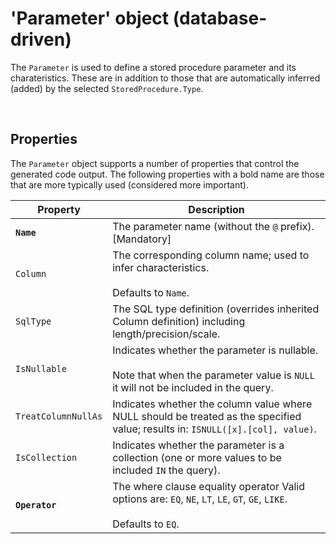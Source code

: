 # 'Parameter' object (database-driven)

The `Parameter` is used to define a stored procedure parameter and its charateristics. These are in addition to those that are automatically inferred (added) by the selected `StoredProcedure.Type`.

<br/>

## Properties
The `Parameter` object supports a number of properties that control the generated code output. The following properties with a bold name are those that are more typically used (considered more important).

Property | Description
-|-
**`Name`** | The parameter name (without the `@` prefix). [Mandatory]
`Column` | The corresponding column name; used to infer characteristics.<br/><br/>Defaults to `Name`.
`SqlType` | The SQL type definition (overrides inherited Column definition) including length/precision/scale.
`IsNullable` | Indicates whether the parameter is nullable.<br/><br/>Note that when the parameter value is `NULL` it will not be included in the query.
`TreatColumnNullAs` | Indicates whether the column value where NULL should be treated as the specified value; results in: `ISNULL([x].[col], value)`.
`IsCollection` | Indicates whether the parameter is a collection (one or more values to be included `IN` the query).
**`Operator`** | The where clause equality operator Valid options are: `EQ`, `NE`, `LT`, `LE`, `GT`, `GE`, `LIKE`.<br/><br/>Defaults to `EQ`.

